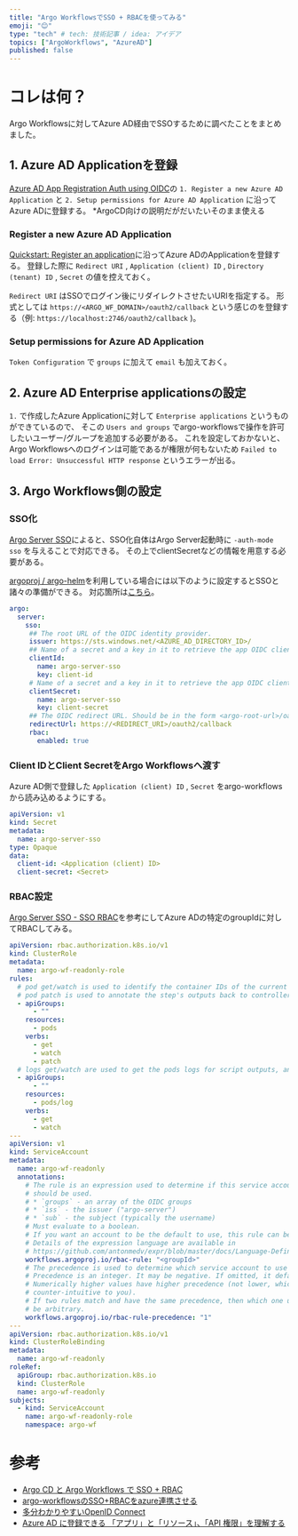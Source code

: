 ```yaml
---
title: "Argo WorkflowsでSSO + RBACを使ってみる"
emoji: "😊"
type: "tech" # tech: 技術記事 / idea: アイデア
topics: ["ArgoWorkflows", "AzureAD"]
published: false
---
```


# コレは何？
Argo Workflowsに対してAzure AD経由でSSOするために調べたことをまとめました。


## 1. Azure AD Applicationを登録
[Azure AD App Registration Auth using OIDC](https://argoproj.github.io/argo-cd/operator-manual/user-management/microsoft/#azure-ad-app-registration-auth-using-oidc)の `1. Register a new Azure AD Application` と `2. Setup permissions for Azure AD Application` に沿ってAzure ADに登録する。
*ArgoCD向けの説明だがだいたいそのまま使える

### Register a new Azure AD Application
[Quickstart: Register an application](https://docs.microsoft.com/en-us/azure/active-directory/develop/quickstart-register-app)に沿ってAzure ADのApplicationを登録する。
登録した際に `Redirect URI` , `Application (client) ID` , `Directory (tenant) ID` , `Secret` の値を控えておく。

`Redirect URI` はSSOでログイン後にリダイレクトさせたいURIを指定する。
形式としては `https://<ARGO_WF_DOMAIN>/oauth2/callback` という感じのを登録する（例: `https://localhost:2746/oauth2/callback` )。

### Setup permissions for Azure AD Application
`Token Configuration` で `groups` に加えて `email` も加えておく。

## 2. Azure AD Enterprise applicationsの設定
`1.` で作成したAzure Applicationに対して `Enterprise applications` というものができているので、 そこの `Users and groups` でargo-workflowsで操作を許可したいユーザー/グループを追加する必要がある。
これを設定しておかないと、Argo Workflowsへのログインは可能であるが権限が何もないため `Failed to load Error: Unsuccessful HTTP response` というエラーが出る。

## 3. Argo Workflows側の設定
### SSO化
[Argo Server SSO](https://argoproj.github.io/argo-workflows/argo-server-sso/)によると、SSO化自体はArgo Server起動時に `-auth-mode sso` を与えることで対応できる。 
その上でclientSecretなどの情報を用意する必要がある。

[argoproj / argo-helm](https://github.com/argoproj/argo-helm)を利用している場合には以下のように設定するとSSOと諸々の準備ができる。
対応箇所は[こちら](https://github.com/argoproj/argo-helm/blob/master/charts/argo/values.yaml#L257-L285)。

```yaml
argo:
  server:
    sso:
     ## The root URL of the OIDC identity provider.
     issuer: https://sts.windows.net/<AZURE_AD_DIRECTORY_ID>/
     ## Name of a secret and a key in it to retrieve the app OIDC client ID from.
     clientId:
       name: argo-server-sso
       key: client-id
     # Name of a secret and a key in it to retrieve the app OIDC client secret from.
     clientSecret:
       name: argo-server-sso
       key: client-secret
     ## The OIDC redirect URL. Should be in the form <argo-root-url>/oauth2/callback.
     redirectUrl: https://<REDIRECT_URI>/oauth2/callback
     rbac:
       enabled: true
```

### Client IDとClient SecretをArgo Workflowsへ渡す
Azure AD側で登録した `Application (client) ID` , `Secret` をargo-workflowsから読み込めるようにする。

```yaml
apiVersion: v1
kind: Secret
metadata:
  name: argo-server-sso
type: Opaque
data:
  client-id: <Application (client) ID>
  client-secret: <Secret>
```

### RBAC設定
[Argo Server SSO - SSO RBAC](https://argoproj.github.io/argo-workflows/argo-server-sso/#sso-rbac)を参考にしてAzure ADの特定のgroupIdに対してRBACしてみる。

```yaml
apiVersion: rbac.authorization.k8s.io/v1
kind: ClusterRole
metadata:
  name: argo-wf-readonly-role
rules:
  # pod get/watch is used to identify the container IDs of the current pod
  # pod patch is used to annotate the step's outputs back to controller (e.g. artifact location)
  - apiGroups:
      - ""
    resources:
      - pods
    verbs:
      - get
      - watch
      - patch
  # logs get/watch are used to get the pods logs for script outputs, and for log archival
  - apiGroups:
      - ""
    resources:
      - pods/log
    verbs:
      - get
      - watch
---
apiVersion: v1
kind: ServiceAccount
metadata:
  name: argo-wf-readonly
  annotations:
    # The rule is an expression used to determine if this service account 
    # should be used. 
    # * `groups` - an array of the OIDC groups
    # * `iss` - the issuer ("argo-server")
    # * `sub` - the subject (typically the username)
    # Must evaluate to a boolean. 
    # If you want an account to be the default to use, this rule can be "true".
    # Details of the expression language are available in
    # https://github.com/antonmedv/expr/blob/master/docs/Language-Definition.md.
    workflows.argoproj.io/rbac-rule: "<groupId>"
    # The precedence is used to determine which service account to use whe
    # Precedence is an integer. It may be negative. If omitted, it defaults to "0".
    # Numerically higher values have higher precedence (not lower, which maybe 
    # counter-intuitive to you).
    # If two rules match and have the same precedence, then which one used will 
    # be arbitrary.
    workflows.argoproj.io/rbac-rule-precedence: "1"
---
apiVersion: rbac.authorization.k8s.io/v1
kind: ClusterRoleBinding
metadata:
  name: argo-wf-readonly
roleRef:
  apiGroup: rbac.authorization.k8s.io
  kind: ClusterRole
  name: argo-wf-readonly
subjects:
  - kind: ServiceAccount
    name: argo-wf-readonly-role
    namespace: argo-wf
```

# 参考
- [Argo CD と Argo Workflows で SSO + RBAC](https://blog.hatappi.me/entry/2021/01/03/190416)
- [argo-workflowsのSSO+RBACをazure連携させる](https://krrrr.hatenablog.com/entry/2021/01/20/183851)
- [多分わかりやすいOpenID Connect](https://tech-lab.sios.jp/archives/8651)
- [Azure AD に登録できる 「アプリ」と「リソース」、「API 権限」を理解する](https://jpazureid.github.io/blog/azure-active-directory/oauth2-application-resource-and-api-permissions/)
